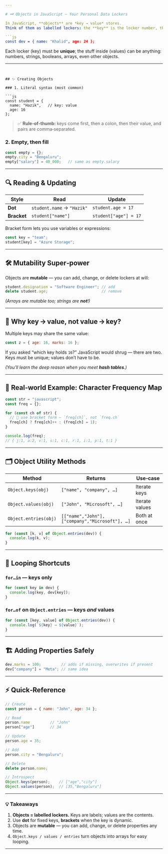 ```yaml
---

# 🗝️ Objects in JavaScript — Your Personal Data Lockers

In JavaScript, **objects** are *key → value* stores.
Think of them as labelled lockers: the **key** is the locker number, the **value** is whatever you put inside.

```js
const dev = { name: "Khalid", age: 24 };
```

Each locker (key) must be **unique**; the stuff inside (values) can be anything: numbers, strings, booleans, arrays, even other objects.

---
```


## ✨ Creating Objects

### 1. Literal syntax (most common)

```js
const student = {
  name: "Hazik",   // key: value
  age: 16
};
```

> ✅ **Rule‑of‑thumb:** keys come first, then a colon, then their value, and pairs are comma‑separated.

### 2. Empty, then fill

```js
const empty = {};
empty.city = "Bengaluru";
empty["salary"] = 40_000;   // same as empty.salary
```

---

## 🔍 Reading & Updating

| Style       | Read                       | Update                |
| ----------- | -------------------------- | --------------------- |
| **Dot**     | `student.name` → `"Hazik"` | `student.age = 17`    |
| **Bracket** | `student["name"]`          | `student["age"] = 17` |

Bracket form lets you use variables or expressions:

```js
const key = "team";
student[key] = "Azure Storage";
```

---

## 🛠️ Mutability Super‑power

Objects are **mutable** — you can add, change, or delete lockers at will:

```js
student.designation = "Software Engineer"; // add
delete student.age;                        // remove
```

*(Arrays are mutable too; strings are **not**!)*

---

## 🤔 Why key → value, not value → key?

Multiple keys may share the same value:

```js
const z = { age: 16, marks: 16 };
```

If you asked “which key holds `16`?” JavaScript would shrug — there are two.
Keys must be unique; values don’t have to be.

*(You’ll learn the deep reason when you meet **hash tables**.)*

---

## 🧮 Real‑world Example: Character Frequency Map

```js
const str = "javascript";
const freq = {};

for (const ch of str) {
  // 🔑 use bracket form – `freq[ch]`, not `freq.ch`
  freq[ch] ? freq[ch]++ : (freq[ch] = 1);
}

console.log(freq);
// { j:1, a:2, v:1, s:1, c:1, r:1, i:1, p:1, t:1 }
```

---

## 🗂️ Object Utility Methods

| Method                | Returns                                         | Use‑case       |
| --------------------- | ----------------------------------------------- | -------------- |
| `Object.keys(obj)`    | `["name", "company", …]`                        | Iterate keys   |
| `Object.values(obj)`  | `["John", "Microsoft", …]`                      | Iterate values |
| `Object.entries(obj)` | `[["name","John"], ["company","Microsoft"], …]` | Both at once   |

```js
for (const [k, v] of Object.entries(dev)) {
  console.log(k, v);
}
```

---

## 🔁 Looping Shortcuts

### `for…in` — keys only

```js
for (const key in dev) {
  console.log(key, dev[key]);
}
```

### `for…of` on `Object.entries` — keys *and* values

```js
for (const [key, value] of Object.entries(dev)) {
  console.log(`${key} → ${value}`);
}
```

---

## 🏗️ Adding Properties Safely

```js
dev.marks = 100;         // adds if missing, overwrites if present
dev["company"] = "Meta"; // same idea
```

---

## ⚡ Quick‑Reference

```js
// Create
const person = { name: "John", age: 34 };

// Read
person.name         // "John"
person["age"]       // 34

// Update
person.age = 35;

// Add
person.city = "Bengaluru";

// Delete
delete person.name;

// Introspect
Object.keys(person);    // ["age","city"]
Object.values(person);  // [35,"Bengaluru"]
```

---

### 💡 Takeaways

1. **Objects = labelled lockers.** Keys are labels; values are the contents.
2. Use **dot** for fixed keys, **brackets** when the key is dynamic.
3. Objects are **mutable** — you can add, change, or delete properties any time.
4. `Object.keys / values / entries` turn objects into arrays for easy looping.

---